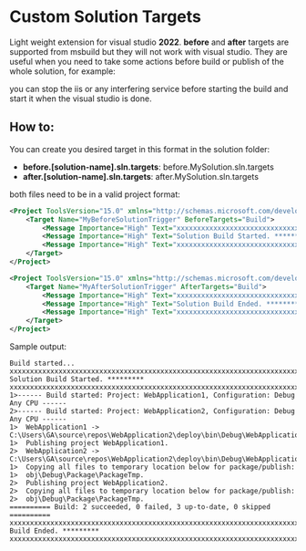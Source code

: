 #  Custom  Solution Targets

Light weight extension for visual studio **2022**. **before** and **after** targets are supported from msbuild but they will not work with visual studio. They are useful when you need to take some actions before build or publish of the whole solution, for example:

you can stop the iis or any interfering service before starting the build and start it when the visual studio is done.

## How to:

You can create you desired target in this format in the solution folder:

- **before.[solution-name].sln.targets**: before.MySolution.sln.targets
- **after.[solution-name].sln.targets**: after.MySolution.sln.targets


both  files need to be in a valid project format:

```xml
<Project ToolsVersion="15.0" xmlns="http://schemas.microsoft.com/developer/msbuild/2003">
    <Target Name="MyBeforeSolutionTrigger" BeforeTargets="Build">
        <Message Importance="High" Text="xxxxxxxxxxxxxxxxxxxxxxxxxxxxxxxxxxxxxxxxxxxxxxxxxxxxxxxxxxxxxxxxxxxxxxxx" />
        <Message Importance="High" Text="Solution Build Started. *********" />
        <Message Importance="High" Text="xxxxxxxxxxxxxxxxxxxxxxxxxxxxxxxxxxxxxxxxxxxxxxxxxxxxxxxxxxxxxxxxxxxxxxxx" />
    </Target>
</Project>
```

```xml
<Project ToolsVersion="15.0" xmlns="http://schemas.microsoft.com/developer/msbuild/2003">
    <Target Name="MyAfterSolutionTrigger" AfterTargets="Build">
        <Message Importance="High" Text="xxxxxxxxxxxxxxxxxxxxxxxxxxxxxxxxxxxxxxxxxxxxxxxxxxxxxxxxxxxxxxxxxxxxxxxx" />
        <Message Importance="High" Text="Solution Build Ended. *********" />
        <Message Importance="High" Text="xxxxxxxxxxxxxxxxxxxxxxxxxxxxxxxxxxxxxxxxxxxxxxxxxxxxxxxxxxxxxxxxxxxxxxxx" />
    </Target>
</Project>
```

Sample output:

```log
Build started...
xxxxxxxxxxxxxxxxxxxxxxxxxxxxxxxxxxxxxxxxxxxxxxxxxxxxxxxxxxxxxxxxxxxxxxxx
Solution Build Started. *********
xxxxxxxxxxxxxxxxxxxxxxxxxxxxxxxxxxxxxxxxxxxxxxxxxxxxxxxxxxxxxxxxxxxxxxxx
1>------ Build started: Project: WebApplication1, Configuration: Debug Any CPU ------
2>------ Build started: Project: WebApplication2, Configuration: Debug Any CPU ------
1>  WebApplication1 -> C:\Users\GA\source\repos\WebApplication2\deploy\bin\Debug\WebApplication1.dll
1>  Publishing project WebApplication1.
2>  WebApplication2 -> C:\Users\GA\source\repos\WebApplication2\deploy\bin\Debug\WebApplication2.dll
1>  Copying all files to temporary location below for package/publish:
1>  obj\Debug\Package\PackageTmp.
2>  Publishing project WebApplication2.
2>  Copying all files to temporary location below for package/publish:
2>  obj\Debug\Package\PackageTmp.
========== Build: 2 succeeded, 0 failed, 3 up-to-date, 0 skipped ==========
xxxxxxxxxxxxxxxxxxxxxxxxxxxxxxxxxxxxxxxxxxxxxxxxxxxxxxxxxxxxxxxxxxxxxxxx
Build Ended. *********
xxxxxxxxxxxxxxxxxxxxxxxxxxxxxxxxxxxxxxxxxxxxxxxxxxxxxxxxxxxxxxxxxxxxxxxx
```
